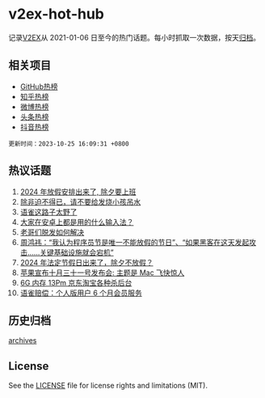 # v2ex-hot-hub

 记录[V2EX](https://www.v2ex.com/)从 2021-01-06 日至今的热门话题。每小时抓取一次数据，按天[归档](archives)。
 
 ## 相关项目

- [GitHub热榜](https://github.com/lonnyzhang423/github-hot-hub)
- [知乎热榜](https://github.com/lonnyzhang423/zhihu-hot-hub)
- [微博热榜](https://github.com/lonnyzhang423/weibo-hot-hub)
- [头条热榜](https://github.com/lonnyzhang423/toutiao-hot-hub)
- [抖音热榜](https://github.com/lonnyzhang423/douyin-hot-hub)


 `更新时间：2023-10-25 16:09:31 +0800`

## 热议话题

1. [2024 年放假安排出来了, 除夕要上班](https://www.v2ex.com/t/985160)
1. [除非迫不得已，请不要给发烧小孩吊水](https://www.v2ex.com/t/985039)
1. [语雀这路子太野了](https://www.v2ex.com/t/985202)
1. [大家在安卓上都是用的什么输入法？](https://www.v2ex.com/t/985113)
1. [老哥们脱发如何解决](https://www.v2ex.com/t/985117)
1. [周鸿祎：“我认为程序员节是唯一不能放假的节日”、“如果黑客在这天发起攻击……关键基础设施就会宕机”](https://www.v2ex.com/t/984971)
1. [2024 年法定节假日出来了，除夕不放假？](https://www.v2ex.com/t/985147)
1. [苹果宣布十月三十一号发布会: 主题是 Mac 飞快惊人](https://www.v2ex.com/t/985101)
1. [6G 内存 13Pm 京东淘宝各种杀后台](https://www.v2ex.com/t/985143)
1. [语雀赔偿：个人版用户 6 个月会员服务](https://www.v2ex.com/t/985060)

## 历史归档

[archives](archives)

## License

See the [LICENSE](LICENSE) file for license rights and limitations (MIT).
